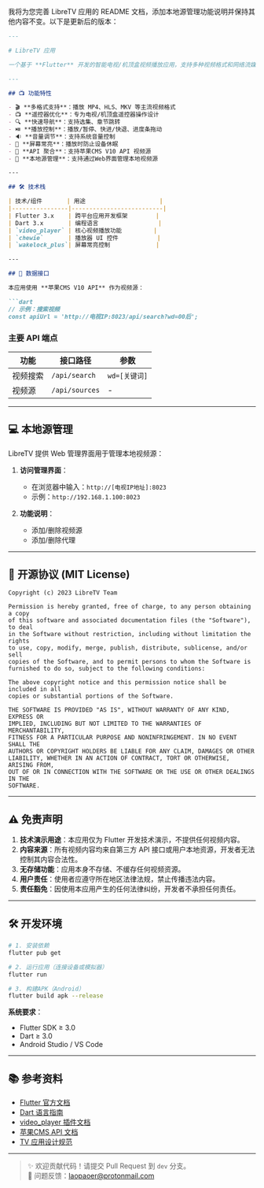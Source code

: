 我将为您完善 LibreTV 应用的 README 文档，添加本地源管理功能说明并保持其他内容不变。以下是更新后的版本：

```markdown
---

# LibreTV 应用

一个基于 **Flutter** 开发的智能电视/机顶盒视频播放应用，支持多种视频格式和网络流媒体播放，专为电视遥控器操作优化。

---

## 📺 功能特性

- 🎬 **多格式支持**：播放 MP4、HLS、MKV 等主流视频格式
- 📺 **遥控器优化**：专为电视/机顶盒遥控器操作设计
- 🔍 **快速导航**：支持选集、章节跳转
- ⏯️ **播放控制**：播放/暂停、快进/快退、进度条拖动
- 🔉 **音量调节**：支持系统音量控制
- 🌙 **屏幕常亮**：播放时防止设备休眠
- 📡 **API 聚合**：支持苹果CMS V10 API 视频源
- 💾 **本地源管理**：支持通过Web界面管理本地视频源

---

## 🛠️ 技术栈

| 技术/组件       | 用途                     |
|----------------|--------------------------|
| Flutter 3.x    | 跨平台应用开发框架        |
| Dart 3.x       | 编程语言                 |
| `video_player` | 核心视频播放功能         |
| `chewie`       | 播放器 UI 控件           |
| `wakelock_plus`| 屏幕常亮控制             |

---

## 📡 数据接口

本应用使用 **苹果CMS V10 API** 作为视频源：

```dart
// 示例：搜索视频
const apiUrl = 'http://电视IP:8023/api/search?wd=00后';
```

### 主要 API 端点

| 功能     | 接口路径               | 参数         |
|----------|-----------------------|------------|
| 视频搜索  | `/api/search`         | `wd=[关键词]` |
| 视频源    | `/api/sources`        | -          |

---

## 💻 本地源管理

LibreTV 提供 Web 管理界面用于管理本地视频源：

1. **访问管理界面**：
    - 在浏览器中输入：`http://[电视IP地址]:8023`
    - 示例：`http://192.168.1.100:8023`

2. **功能说明**：
    - 添加/删除视频源
    - 添加/删除代理

---

## 📜 开源协议 (MIT License)

```text
Copyright (c) 2023 LibreTV Team

Permission is hereby granted, free of charge, to any person obtaining a copy
of this software and associated documentation files (the "Software"), to deal
in the Software without restriction, including without limitation the rights
to use, copy, modify, merge, publish, distribute, sublicense, and/or sell
copies of the Software, and to permit persons to whom the Software is
furnished to do so, subject to the following conditions:

The above copyright notice and this permission notice shall be included in all
copies or substantial portions of the Software.

THE SOFTWARE IS PROVIDED "AS IS", WITHOUT WARRANTY OF ANY KIND, EXPRESS OR
IMPLIED, INCLUDING BUT NOT LIMITED TO THE WARRANTIES OF MERCHANTABILITY,
FITNESS FOR A PARTICULAR PURPOSE AND NONINFRINGEMENT. IN NO EVENT SHALL THE
AUTHORS OR COPYRIGHT HOLDERS BE LIABLE FOR ANY CLAIM, DAMAGES OR OTHER
LIABILITY, WHETHER IN AN ACTION OF CONTRACT, TORT OR OTHERWISE, ARISING FROM,
OUT OF OR IN CONNECTION WITH THE SOFTWARE OR THE USE OR OTHER DEALINGS IN THE
SOFTWARE.
```

---

## ⚠️ 免责声明

1. **技术演示用途**：本应用仅为 Flutter 开发技术演示，不提供任何视频内容。
2. **内容来源**：所有视频内容均来自第三方 API 接口或用户本地资源，开发者无法控制其内容合法性。
3. **无存储功能**：应用本身不存储、不缓存任何视频资源。
4. **用户责任**：使用者应遵守所在地区法律法规，禁止传播违法内容。
5. **责任豁免**：因使用本应用产生的任何法律纠纷，开发者不承担任何责任。

---

## 🛠️ 开发环境

```bash
# 1. 安装依赖
flutter pub get

# 2. 运行应用（连接设备或模拟器）
flutter run

# 3. 构建APK（Android）
flutter build apk --release
```

**系统要求**：
- Flutter SDK ≥ 3.0
- Dart ≥ 3.0
- Android Studio / VS Code

---

## 📚 参考资料

- [Flutter 官方文档](https://docs.flutter.dev/)
- [Dart 语言指南](https://dart.dev/guides)
- [video_player 插件文档](https://pub.dev/packages/video_player)
- [苹果CMS API 文档]()
- [TV 应用设计规范](https://developer.android.com/design/tv)

---

> ✨ 欢迎贡献代码！请提交 Pull Request 到 `dev` 分支。  
> 🐞 问题反馈：<laopaoer@protonmail.com>
```